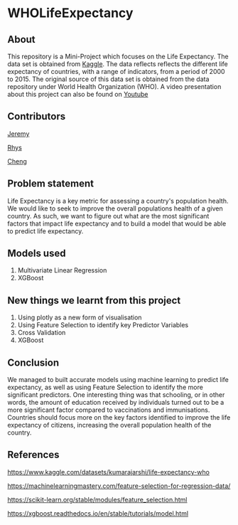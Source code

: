 # WHOLifeExpectancy

## About
This repository is a Mini-Project which focuses on the Life Expectancy. 
The data set is obtained from [Kaggle](https://www.kaggle.com/datasets/kumarajarshi/life-expectancy-who).
The data reflects reflects the different life expectancy of countries, with a range of indicators, from a period of 2000 to 2015.
The original source of this data set is obtained from the data repository under World Health Organization (WHO). 
A video presentation about this project can also be found on [Youtube](https://www.youtube.com/watch?v=2V4sDu2Z7EA&feature=youtu.be)

## Contributors
[Jeremy](https://github.com/iiJoe)

[Rhys](https://github.com/Restia-Ashdoll)

[Cheng](https://github.com/Worsl)

## Problem statement
Life Expectancy is a key metric for assessing a country's population health.
We would like to seek to improve the overall populations health of a given country. 
As such, we want to figure out what are the most significant factors that impact life expectancy and to build a model that would be able to predict life expectancy. 

## Models used 
1. Multivariate Linear Regression
2. XGBoost

## New things we learnt from this project
1. Using plotly as a new form of visualisation
2. Using Feature Selection to identify key Predictor Variables
3. Cross Validation
4. XGBoost

## Conclusion
We managed to built accurate models using machine learning to predict life expectancy, as well as using Feature Selection to identify the more significant predictors.
One interesting thing was that schooling, or in other words, the amount of education received by individuals turned out to be a more significant factor compared to vaccinations and immunisations.
Countries should focus more on the key factors identified to improve the life expectancy of citizens, increasing the overall population health of the country.

## References
https://www.kaggle.com/datasets/kumarajarshi/life-expectancy-who

https://machinelearningmastery.com/feature-selection-for-regression-data/

https://scikit-learn.org/stable/modules/feature_selection.html

https://xgboost.readthedocs.io/en/stable/tutorials/model.html
